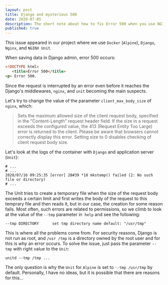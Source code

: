 ```yaml
---
layout: post
title: Django and mysterious 500
date: 2020-07-05
description: The short note about how to fix Error 500 when you use NGINX Unit with Django.
published: true
---
```


This issue appeared in our project where we use `Docker` (`Alpine`), `Django`, `Nginx`, and `NGINX Unit`.

When saving data in Django admin, error 500 occurs:

```html
<!DOCTYPE html>
   <title>Error 500</title>
<p> Error 500.
```

Since the request is interrupted by an error even before it reaches the Django's middlewares, `nginx`, and `unit` becoming the main suspects.

Let's try to change the value of the parameter `client_max_body_size` of `nginx`, which:

> Sets the maximum allowed size of the client request body, specified in the “Content-Length” request header field. If the size in a request exceeds the configured value, the 413 (Request Entity Too Large) error is returned to the client. Please be aware that browsers cannot correctly display this error. Setting size to 0 disables checking of client request body size.

Let's look at the logs of the container with `Django` and application server (`Unit`):

```
# ...
# ...
2020/07/16 09:25:35 [error] 28#39 *18 mkstemp() failed (2: No such file or directory)
# ...
```

The Unit tries to create a temporary file when the size of the request body exceeds a certain limit and first writes the body of the request to this temprary file and then reads it, but in our case, the creation for some reason fails. Most often, such errors are related to permissions, so we climb to look at the value of the `--tmp` parameter in` help` and see the following:

```
--tmp DIRECTORY      set tmp directory name default: "/usr/tmp"
```

This is where all the problems come from. For security reasons, Django is not run as root, and `/usr /tmp` is a directory owned by the root user and for this is why an error occurs. To solve the issue, just pass the parameter `--tmp` with right value to the `Unit`:

`unitd --tmp /tmp ...`

The only question is why the `Unit` for `Alpine` is set to `--tmp /usr/tmp` by default. Personally, I have no ideas, but it is possible that there are reasons for this...
